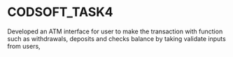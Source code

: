 # CODSOFT_TASK4
Developed an ATM interface for user to make the transaction with function such as withdrawals, deposits and checks balance by taking validate inputs from users,

